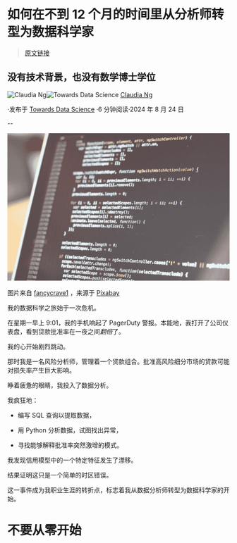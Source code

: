 # 如何在不到 12 个月的时间里从分析师转型为数据科学家

> [原文链接](https://towardsdatascience.com/how-i-transitioned-from-analyst-to-data-scientist-in-less-than-12-months-8414d2c86a02?source=collection_archive---------4-----------------------#2024-08-24)

## 没有技术背景，也没有数学博士学位

[](https://ds-claudia.medium.com/?source=post_page---byline--8414d2c86a02--------------------------------)![Claudia Ng](https://ds-claudia.medium.com/?source=post_page---byline--8414d2c86a02--------------------------------)[](https://towardsdatascience.com/?source=post_page---byline--8414d2c86a02--------------------------------)![Towards Data Science](https://towardsdatascience.com/?source=post_page---byline--8414d2c86a02--------------------------------) [Claudia Ng](https://ds-claudia.medium.com/?source=post_page---byline--8414d2c86a02--------------------------------)

·发布于 [Towards Data Science](https://towardsdatascience.com/?source=post_page---byline--8414d2c86a02--------------------------------) ·6 分钟阅读·2024 年 8 月 24 日

--

![](img/3910c94e323434ae54420946db0b3346.png)

图片来自 [fancycrave1](https://pixabay.com/users/fancycrave1-1115284/) ，来源于 [Pixabay](https://pixabay.com/photos/code-programming-hacking-html-web-820275/)

我的数据科学之旅始于一次危机。

在星期一早上 9:01，我的手机响起了 PagerDuty 警报。本能地，我打开了公司仪表盘，看到贷款批准率在一夜之间*翻倍*了。

我的心开始剧烈跳动。

那时我是一名风险分析师，管理着一个贷款组合。批准高风险细分市场的贷款可能对损失率产生巨大影响。

睁着疲惫的眼睛，我投入了数据分析。

我疯狂地：

+   编写 SQL 查询以提取数据，

+   用 Python 分析数据，试图找出异常，

+   寻找能够解释批准率突然激增的模式。

我发现信用模型中的一个特定特征发生了漂移。

结果证明这只是一个简单的时区错误。

这一事件成为我职业生涯的转折点，标志着我从数据分析师转型为数据科学家的开始。

# 不要从零开始

